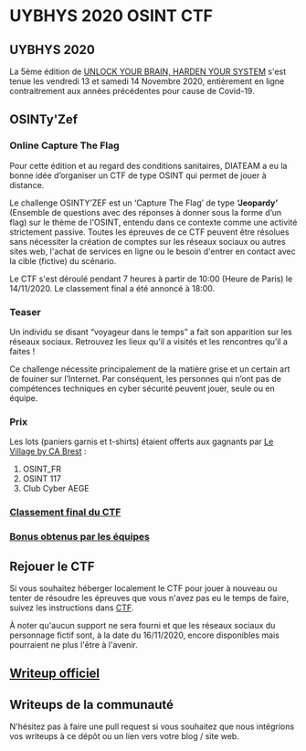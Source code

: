 # UYBHYS 2020 OSINT CTF
## UYBHYS 2020
La 5ème édition de [UNLOCK YOUR BRAIN, HARDEN YOUR SYSTEM](https://www.unlockyourbrain.bzh/) s'est tenue les vendredi 13 et samedi 14 Novembre 2020, entièrement en ligne contraitrement aux années précédentes pour cause de Covid-19.
## OSINTy'Zef
### Online Capture The Flag
Pour cette édition et au regard des conditions sanitaires, DIATEAM a eu la bonne idée d’organiser un CTF de type OSINT qui permet de jouer à distance.

Le challenge OSINTY’ZEF est un ‘Capture The Flag’ de type **‘Jeopardy’** (Ensemble de questions avec des réponses à donner sous la  forme  d’un flag)  sur  le  thème de  l'OSINT,  entendu  dans ce contexte comme une activité strictement passive. Toutes   les   épreuves   de   ce   CTF   peuvent   être   résolues   sans nécessiter   la   création   de   comptes   sur   les   réseaux   sociaux   ou autres sites web, l'achat de services en ligne ou le besoin d'entrer en contact avec la cible (fictive) du scénario.

Le CTF s'est déroulé pendant 7 heures à partir de 10:00 (Heure de Paris) le 14/11/2020. Le classement final a été annoncé à 18:00.

### Teaser
Un individu se disant “voyageur dans le temps” a fait son apparition sur les réseaux sociaux. Retrouvez les lieux qu’il a visités et les rencontres qu’il a faites ! 

Ce challenge nécessite principalement de la matière grise et un certain art de fouiner sur l’Internet. Par conséquent, les personnes qui n’ont pas de compétences techniques en cyber sécurité peuvent jouer, seule ou en équipe.

### Prix
Les lots (paniers garnis et t-shirts) étaient offerts aux gagnants par [Le Village by CA Brest](https://levillagebycafinistere.com/) :

1. OSINT_FR
2. OSINT 117
3. Club Cyber AEGE

### [Classement final du CTF](Classement.md)
### [Bonus obtenus par les équipes](Bonus.md)

## Rejouer le CTF
Si vous souhaitez héberger localement le CTF pour jouer à nouveau ou tenter de résoudre les épreuves que vous n'avez pas eu le temps de faire, suivez les instructions dans [CTF](CTF/README.md).

À noter qu'aucun support ne sera fourni et que les réseaux sociaux du personnage fictif sont, à la date du 16/11/2020, encore disponibles mais pourraient ne plus l'être à l'avenir.

## [Writeup officiel](Writeups)
## Writeups de la communauté
N'hésitez pas à faire une pull request si vous souhaitez que nous intégrions vos writeups à ce dépôt ou un lien vers votre blog / site web.
